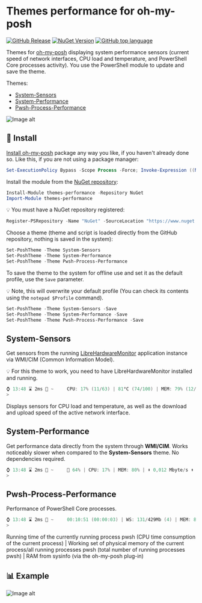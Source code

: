 # Themes performance for oh-my-posh

[![GitHub Release](https://img.shields.io/github/v/release/Lifailon/oh-my-posh-themes-performance?display_name=release&logo=GitHub&label=GitHub&link=https%3A%2F%2Fgithub.com%2FLifailon%2Foh-my-posh-themes-performance%2F)](https://github.com/Lifailon/oh-my-posh-themes-performance)
[![NuGet Version](https://img.shields.io/nuget/v/themes-performance?logo=NuGet&label=NuGet&link=https%3A%2F%2Fwww.nuget.org%2Fpackages%2Fthemes-performance)](https://www.nuget.org/packages/themes-performance)
[![GitHub top language](https://img.shields.io/github/languages/top/Lifailon/oh-my-posh-themes-performance?logo=PowerShell&link=https%3A%2F%2Fgithub.com%2FPowerShell%2FPowerShell)](https://github.com/PowerShell/PowerShell)

Themes for [oh-my-posh](https://github.com/jandedobbeleer/oh-my-posh) displaying system performance sensors (current speed of network interfaces, CPU load and temperature, and PowerShell Core processes activity). You use the PowerShell module to update and save the theme.

Themes:
- [System-Sensors](#system-sensors)
- [System-Performance](#system-performance)
- [Pwsh-Process-Performance](#pwsh-process-performance)

![Image alt](https://github.com/Lifailon/oh-my-posh-themes-performance/blob/rsa/image/Example.jpg)

## 🚀 Install

[Install oh-my-posh](https://ohmyposh.dev/docs/installation/windows) package any way you like, if you haven't already done so. Like this, if you are not using a package manager:

```PowerShell
Set-ExecutionPolicy Bypass -Scope Process -Force; Invoke-Expression ((New-Object System.Net.WebClient).DownloadString('https://ohmyposh.dev/install.ps1'))
```

Install the module from the [NuGet repository](https://www.nuget.org/packages/themes-performance):

```PowerShell
Install-Module themes-performance -Repository NuGet
Import-Module themes-performance
```

💡 You must have a NuGet repository registered:

```PowerShell
Register-PSRepository -Name "NuGet" -SourceLocation "https://www.nuget.org/api/v2" -InstallationPolicy Trusted
```

Choose a theme (theme and script is loaded directly from the GitHub repository, nothing is saved in the system):

```PowerShell
Set-PoshTheme -Theme System-Sensors
Set-PoshTheme -Theme System-Performance
Set-PoshTheme -Theme Pwsh-Process-Performance
```

To save the theme to the system for offline use and set it as the default profile, use the `Save` parameter.

💡 Note, this will overwrite your default profile (You can check its contents using the `notepad $Profile` command).

```PowerShell
Set-PoshTheme -Theme System-Sensors -Save
Set-PoshTheme -Theme System-Performance -Save
Set-PoshTheme -Theme Pwsh-Process-Performance -Save
```

## System-Sensors

Get sensors from the running [LibreHardwareMonitor](https://github.com/LibreHardwareMonitor/LibreHardwareMonitor) application instance via WMI/CIM (Common Information Model).

💡 For this theme to work, you need to have LibreHardwareMonitor installed and running.

```PowerShell
⌚ 13:48 ⌛ 2ms 📁 ~     CPU: 17% (11/63) | 81°C (74/100) | MEM: 79% (12/15Gb) | ⬇ 0,032 Mbyte/s ⬆ 0,003 Mbyte/s
>
```

Displays sensors for CPU load and temperature, as well as the download and upload speed of the active network interface.

## System-Performance

Get performance data directly from the system through **WMI/CIM**. Works noticeably slower when compared to the **System-Sensors** theme. No dependencies required.

```PowerShell
⌚ 13:48 ⌛ 2ms 📁 ~     🔋 64% | CPU: 17% | MEM: 80% | ⬇ 0,012 Mbyte/s ⬆ 0,002 Mbyte/s
>
```

## Pwsh-Process-Performance

Performance of PowerShell Core processes.

```PowerShell
⌚ 13:48 ⌛ 2ms 📁 ~     00:10:51 (00:00:03) | WS: 131/429Mb (4) | MEM: 80% (12/15Gb)
>
```

Running time of the currently running process pwsh (CPU time consumption of the current process) | Working set of physical memory of the current process/all running processes pwsh (total number of running processes pwsh) | RAM from sysinfo (via the oh-my-posh plug-in)

## 📊 Example

![Image alt](https://github.com/Lifailon/oh-my-posh-themes-performance/blob/rsa/image/Example.gif)
